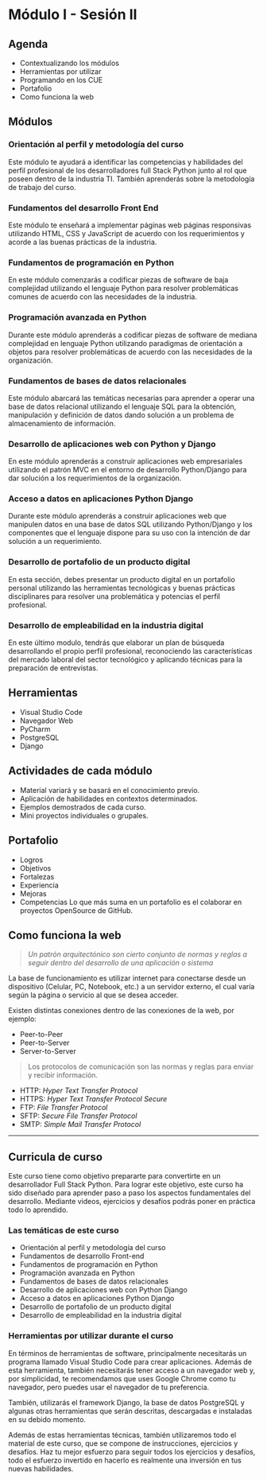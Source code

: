 # Módulo I - Sesión II

## Agenda

- Contextualizando los módulos
- Herramientas por utilizar
- Programando en los CUE
- Portafolio
- Como funciona la web

## Módulos

### Orientación al perfil y metodología del curso

Este módulo te ayudará a identificar las competencias y habilidades del perfil profesional de los desarrolladores full Stack Python junto al rol que poseen dentro de la industria TI. También aprenderás sobre la metodología de trabajo del curso.

### Fundamentos del desarrollo Front End

Este módulo te enseñará a implementar páginas web páginas responsivas utilizando HTML, CSS y JavaScript de acuerdo con los requerimientos y acorde a las buenas prácticas de la industria.

### Fundamentos de programación en Python

En este módulo comenzarás a codificar piezas de software de baja complejidad utilizando el lenguaje Python para resolver problemáticas comunes de acuerdo con las necesidades de la industria.

### Programación avanzada en Python

Durante este módulo aprenderás a codificar piezas de software de mediana complejidad en lenguaje Python utilizando paradigmas de orientación a objetos para resolver problemáticas de acuerdo con las necesidades de la organización.

### Fundamentos de bases de datos relacionales

Este módulo abarcará las temáticas necesarias para aprender a operar una base de datos relacional utilizando el lenguaje SQL para la obtención, manipulación y definición de datos dando solución a un problema de almacenamiento de información.

### Desarrollo de aplicaciones web con Python y Django

En este módulo aprenderás a construir aplicaciones web empresariales utilizando el patrón MVC en el entorno de desarrollo Python/Django para dar solución a los requerimientos de la organización.

### Acceso a datos en aplicaciones Python Django

Durante este módulo aprenderás a construir aplicaciones web que manipulen datos en una base de datos SQL utilizando Python/Django y los componentes que el lenguaje dispone para su uso con la intención de dar solución a un requerimiento.

### Desarrollo de portafolio de un producto digital

En esta sección, debes presentar un producto digital en un portafolio personal utilizando las herramientas tecnológicas y buenas prácticas disciplinares para resolver una problemática y potencias el perfil profesional.

### Desarrollo de empleabilidad en la industria digital

En este último modulo, tendrás que elaborar un plan de búsqueda desarrollando el propio perfil profesional, reconociendo las características del mercado laboral del sector tecnológico y aplicando técnicas para la preparación de entrevistas.

## Herramientas

- Visual Studio Code
- Navegador Web
- PyCharm
- PostgreSQL
- Django

## Actividades de cada módulo

- Material variará y se basará en el conocimiento previo.
- Aplicación de habilidades en contextos determinados.
- Ejemplos demostrados de cada curso.
- Mini proyectos individuales o grupales.

## Portafolio

- Logros
- Objetivos
- Fortalezas
- Experiencia
- Mejoras
- Competencias
  Lo que más suma en un portafolio es el colaborar en proyectos OpenSource de GitHub.

## Como funciona la web

> _Un patrón arquitectónico son cierto conjunto de normas y reglas a seguir dentro del desarrollo de una aplicación o sistema_

La base de funcionamiento es utilizar internet para conectarse desde un dispositivo (Celular, PC, Notebook, etc.) a un servidor externo, el cual varía según la página o servicio al que se desea acceder.

Existen distintas conexiones dentro de las conexiones de la web, por ejemplo:

- Peer-to-Peer
- Peer-to-Server
- Server-to-Server

> Los protocolos de comunicación son las normas y reglas para enviar y recibir información.

- HTTP: _Hyper Text Transfer Protocol_
- HTTPS: _Hyper Text Transfer Protocol Secure_
- FTP: _File Transfer Protocol_
- SFTP: _Secure File Transfer Protocol_
- SMTP: _Simple Mail Transfer Protocol_

---

## Curricula de curso

Este curso tiene como objetivo prepararte para convertirte en un desarrollador Full Stack Python. Para lograr este objetivo, este curso ha sido diseñado para aprender paso a paso los aspectos fundamentales del desarrollo. Mediante videos, ejercicios y desafíos podrás poner en práctica todo lo aprendido.

### Las temáticas de este curso

- Orientación al perfil y metodología del curso
- Fundamentos de desarrollo Front-end
- Fundamentos de programación en Python
- Programación avanzada en Python
- Fundamentos de bases de datos relacionales
- Desarrollo de aplicaciones web con Python Django
- Acceso a datos en aplicaciones Python Django
- Desarrollo de portafolio de un producto digital
- Desarrollo de empleabilidad en la industria digital

### Herramientas por utilizar durante el curso

En términos de herramientas de software, principalmente necesitarás un programa llamado Visual Studio Code para crear aplicaciones. Además de esta herramienta, también necesitarás tener acceso a un navegador web y, por simplicidad, te recomendamos que uses Google Chrome como tu navegador, pero puedes usar el navegador de tu preferencia.

También, utilizarás el framework Django, la base de datos PostgreSQL y algunas otras herramientas que serán descritas, descargadas e instaladas en su debido momento.

Además de estas herramientas técnicas, también utilizaremos todo el material de este curso, que se compone de instrucciones, ejercicios y desafíos. Haz tu mejor esfuerzo para seguir todos los ejercicios y desafíos, todo el esfuerzo invertido en hacerlo es realmente una inversión en tus nuevas habilidades.
